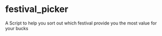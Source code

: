 # festival_picker
A Script to help you sort out which festival provide you the most value for your bucks
